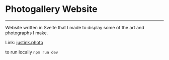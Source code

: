 # Photogallery Website
---
Website written in Svelte that I made to display some of the art and photographs I make.

Link: [justink.photo](https://justink.photo)

to run locally `npm run dev`